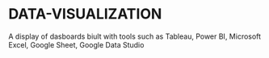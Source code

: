# DATA-VISUALIZATION
A display of dasboards biult with tools such as Tableau, Power BI, Microsoft Excel, Google Sheet, Google Data Studio

